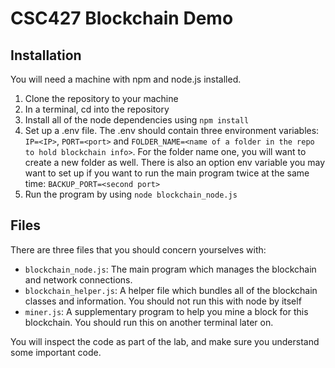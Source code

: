 # CSC427 Blockchain Demo

## Installation

You will need a machine with npm and node.js installed.

1. Clone the repository to your machine
2. In a terminal, cd into the repository
3. Install all of the node dependencies using `npm install`
4. Set up a .env file. The .env should contain three environment variables: `IP=<IP>`, `PORT=<port>` and `FOLDER_NAME=<name of a folder in the repo to hold blockchain info>`. For the folder name one, you will want to create a new folder as well. There is also an option env variable you may want to set up if you want to run the main program twice at the same time: `BACKUP_PORT=<second port>`
5. Run the program by using `node blockchain_node.js`

## Files

There are three files that you should concern yourselves with:

 - `blockchain_node.js`: The main program which manages the blockchain and network connections.
 - `blockchain_helper.js`: A helper file which bundles all of the blockchain classes and information. You should not run this with node by itself
 - `miner.js`: A supplementary program to help you mine a block for this blockchain. You should run this on another terminal later on.

You will inspect the code as part of the lab, and make sure you understand some important code.